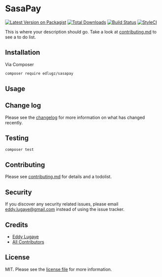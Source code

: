 # SasaPay

[![Latest Version on Packagist][ico-version]][link-packagist]
[![Total Downloads][ico-downloads]][link-downloads]
[![Build Status][ico-travis]][link-travis]
[![StyleCI][ico-styleci]][link-styleci]

This is where your description should go. Take a look at [contributing.md](contributing.md) to see a to do list.

## Installation

Via Composer

```bash
composer require edlugz/sasapay
```

## Usage

## Change log

Please see the [changelog](changelog.md) for more information on what has changed recently.

## Testing

```bash
composer test
```

## Contributing

Please see [contributing.md](contributing.md) for details and a todolist.

## Security

If you discover any security related issues, please email eddy.lugaye@gmail.com instead of using the issue tracker.

## Credits

- [Eddy Lugaye][link-author]
- [All Contributors][link-contributors]

## License

MIT. Please see the [license file](license.md) for more information.

[ico-version]: https://img.shields.io/packagist/v/edlugz/sasapay.svg?style=flat-square
[ico-downloads]: https://img.shields.io/packagist/dt/edlugz/sasapay.svg?style=flat-square
[ico-travis]: https://img.shields.io/travis/edlugz/sasapay/master.svg?style=flat-square
[ico-styleci]: https://styleci.io/repos/12345678/shield

[link-packagist]: https://packagist.org/packages/edlugz/sasapay
[link-downloads]: https://packagist.org/packages/edlugz/sasapay
[link-travis]: https://travis-ci.org/edlugz/sasapay
[link-styleci]: https://styleci.io/repos/12345678
[link-author]: https://github.com/edlugz
[link-contributors]: ../../contributors
